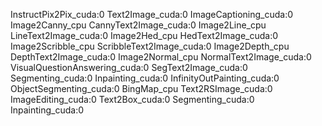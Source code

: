 InstructPix2Pix_cuda:0
Text2Image_cuda:0
ImageCaptioning_cuda:0
Image2Canny_cpu
CannyText2Image_cuda:0
Image2Line_cpu
LineText2Image_cuda:0 
Image2Hed_cpu
HedText2Image_cuda:0
Image2Scribble_cpu
ScribbleText2Image_cuda:0
Image2Depth_cpu
DepthText2Image_cuda:0
Image2Normal_cpu
NormalText2Image_cuda:0
VisualQuestionAnswering_cuda:0
SegText2Image_cuda:0
Segmenting_cuda:0
Inpainting_cuda:0
InfinityOutPainting_cuda:0
ObjectSegmenting_cuda:0
BingMap_cpu
Text2RSImage_cuda:0
ImageEditing_cuda:0
Text2Box_cuda:0
Segmenting_cuda:0
Inpainting_cuda:0


